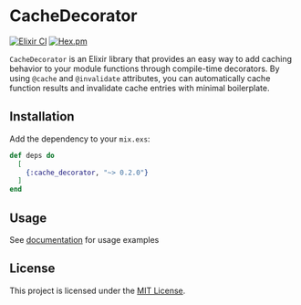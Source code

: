 # CacheDecorator

[![Elixir CI](https://github.com/amatalai/cache_decorator/workflows/Elixir%20CI/badge.svg)](https://github.com/amatalai/cache_decorator/actions?query=workflow%3A%22Elixir+CI%22) [![Hex.pm](https://img.shields.io/hexpm/v/cache_decorator.svg)](https://hex.pm/packages/cache_decorator)

`CacheDecorator` is an Elixir library that provides an easy way to add caching behavior to your module functions through compile-time decorators. By using `@cache` and `@invalidate` attributes, you can automatically cache function results and invalidate cache entries with minimal boilerplate.

## Installation

Add the dependency to your `mix.exs`:

```elixir
def deps do
  [
    {:cache_decorator, "~> 0.2.0"}
  ]
end
```

## Usage

See [documentation](https://hexdocs.pm/cache_decorator/CacheDecorator.html) for usage examples

## License

This project is licensed under the [MIT License](LICENSE).
